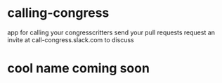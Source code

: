# calling-congress
app for calling your congresscritters
send your pull requests
request an invite at call-congress.slack.com to discuss
# cool name coming soon
